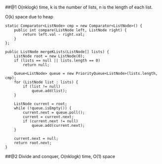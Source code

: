##@1
O(nklogk) time, k is the number of lists, n is the length of each list.

O(k) space due to heap
```
static Comparator<ListNode> cmp = new Comparator<ListNode>() {
    public int compare(ListNode left, ListNode right) {
        return left.val - right.val;
    }
};

public ListNode mergeKLists(ListNode[] lists) {
    ListNode root = new ListNode(0);
    if (lists == null || lists.length == 0)
        return null;

    Queue<ListNode> queue = new PriorityQueue<ListNode>(lists.length, cmp);
    for (ListNode list : lists) {
        if (list != null)
            queue.add(list);
    }

    ListNode current = root;
    while (!queue.isEmpty()) {
        current.next = queue.poll();
        current = current.next;
        if (current.next != null)
            queue.add(current.next);
    }

    current.next = null;
    return root.next;
}
```

##@2
Divide and conquer, O(nklogk) time, O(1) space
